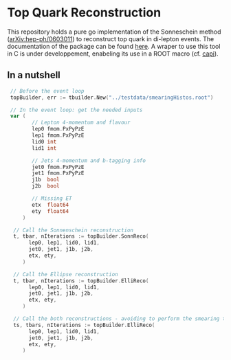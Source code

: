 # Top Quark Reconstruction

This repository holds a pure go implementation of the Sonneschein method ([arXiv:hep-ph/0603011](https://arxiv.org/abs/hep-ph/0603011))
to reconstruct top quark in di-lepton events. The documentation of the package can be found [here](https://godoc.org/github.com/rmadar/go-topquark-reco/sonn). A wraper to use this tool in C is under developpement, enabeling its use in a ROOT macro (cf. [capi](capi)).

## In a nutshell

```go
 // Before the event loop
 topBuilder, err := tbuilder.New("../testdata/smearingHistos.root")

 // In the event loop: get the needed inputs
 var (
        // Lepton 4-momentum and flavour
        lep0 fmom.PxPyPzE
        lep1 fmom.PxPyPzE
        lid0 int
        lid1 int

        // Jets 4-momentum and b-tagging info
        jet0 fmom.PxPyPzE
        jet1 fmom.PxPyPzE
        j1b  bool
        j2b  bool

        // Missing ET
        etx  float64
        ety  float64
     )

  // Call the Sonnenschein reconstruction
  t, tbar, nIterations := topBuilder.SonnReco(
	   lep0, lep1, lid0, lid1,
	   jet0, jet1, j1b, j2b,
	   etx, ety,
     )

  // Call the Ellipse reconstruction
  t, tbar, nIterations := topBuilder.ElliReco(
	   lep0, lep1, lid0, lid1,
	   jet0, jet1, j1b, j2b,
	   etx, ety,
     )

  // Call the both reconstructions - avoiding to perform the smearing twice.
  ts, tbars, nIterations := topBuilder.ElliReco(
	   lep0, lep1, lid0, lid1,
	   jet0, jet1, j1b, j2b, 
	   etx, ety,   
     )	   	

```